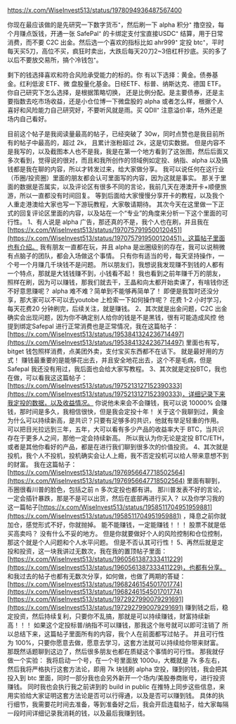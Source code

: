 https://x.com/WiseInvest513/status/1978094936487567400

你现在最应该做的是先研究一下数字货币⁺，然后刷一下 alpha 积分⁺ 撸空投，每个月赚点饭钱，开通一张 SafePal⁺ 的卡绑定支付宝直接USDC⁺ 结算，用于日常消费，而不要 C2C 出金。然后选一个喜欢的指标比如 ahr999⁺ 定投 btc⁺，平时每天买5刀，高位不买，疯狂时卖出，大跌后每天20刀2~3倍杠杆抄底。买的多了以后不要放交易所，搞个冷钱包⁺。

剩下的钱选择喜欢和符合风险承受能力的标的。你 有以下选择：黄金。债券基金。红利低波 ETF、微 盘股量化基金。日经ETF、标普、纳斯达克、德国 ETF。你自己研究下怎么选择，是根据策略切换， 还是比例分配。是主要债券，还是主要指数去吃市场收益，还是小仓位博一下微盘股的 alpha 或者怎么样，根据个人喜好和风险能力自己研究好，不要听风就是雨。买 QDII⁺ 注意溢价率，场外还是场内自己看好。

目前这个帖子是我阅读量最高的帖子，已经突破了 30w，同时点赞也是我目前所有的帖子中最高的，超过 2k， 且累计涨粉超过 2k，这是切实数据。 但是内容不是我写的，以及截图本人也不是我，我是在第一个地方看到了这张图，然后后面又多次看到，觉得说的很对，而且和我所创作的领域例如定投、纳指、alpha 以及搞钱都是我在聊的内容，所以才转发过来，给大家做分享。 我可以说任何在这行业（币圈/投资圈）里面的朋友都会认可里面写的内容，因为这就是事实。 那关于里面的数据是否属实，以及评论区有很多不同的言论，我前几天在港澳开卡+顺便旅游，所以一直都没有时间回复。 等到后面给大家慢慢分享开卡的教程，以及我个人重走港澳给大家也写一下游玩教程，大家敬请期待。 其次今天在这里做一下正式的回复评论区里面的内容，以及站在一个“专业”的角度来分析一下这个里面的可行性。 1、有人说是 alpha 广告，那还真的不是，我个人也在刷，并且我在[https://x.com/WiseInvest513/status/1970757919500120451](https://x.com/WiseInvest513/status/1970757919500120451)，这篇帖子里面也有介绍。 我有朋友一直都在玩，并且 alpha 是出圈级别的存在，我可以说稍微有点脑子的团队，都会入场做这个事情。 只有你有适当的号，每天坚持操作，一个号一个月赚几千块钱不是问题。 所以朋友们，我想说我发现赚不到钱的人都有一个特点，那就是大钱钱赚不到，小钱看不起！ 我也看到之前年赚千万的朋友，照样在刷，因为可以赚钱，那我们就去干，王晶和向太都开始卖课了，有啥钱你还不好意思赚呢？ alpha 难不难？简单到不能够再简单了！ 即便是我暂时还没分享，那大家可以不可以去youtobe 上检索一下如何操作呢？ 花费 1-2 小时学习，每天花费20 分钟刷完，后续关注，就是赚钱。 2、其次就是出金问题，C2C 出金确实会出现问题，因为你不确定别人给你的钱是不是黑钱，很有可能造成风控 他提到绑定Safepal 进行正常消费也是正常情况，我在这篇帖子：[https://x.com/WiseInvest513/status/1953841324236714497](https://x.com/WiseInvest513/status/1953841324236714497) 里面也有写，bitget 钱包照样消费，点美团外卖，支付宝买东西都不在话下。 就是最好用的方式！ 赚钱最重要的是能够花出去，并且安全地花出去，这个不是毛病，但是 Safepal 我还没有用过，我后面也会给大家写教程。 3、其次就是定投BTC，我也在做，可以看我这这篇帖子：[https://x.com/WiseInvest513/status/1975213127152390333](https://x.com/WiseInvest513/status/1975213127152390333)，详细记录下来我定投的数据，以及收益情况。 你说他未来会不会赚钱，我可以说 10000% 会赚钱，那时间是多久，我相信很快，但是我会定投十年！ 关于这个我聊到过，黄金为什么可以持续新高，是共识？只要有足够多的共识，他就有举足轻重的作用。 可以把目光拉远到三年，五年，大可以看有多少产品的收益率大于 BTC，当共识存在于更多人之间，那他一定会持续新高。 所以我认为你无论是定投 BTC/ETH，或者是其他你看好的产品，都是在进行我们聊到很多次的价值投资。 4、其次就是投机，我个人不投机，投机确实会让人上瘾，我不否定投机可以给人带来意想不到的财富。 我在这篇帖子：[https://x.com/WiseInvest513/status/1976956647718502564](https://x.com/WiseInvest513/status/1976956647718502564) 里面有聊到，币圈很看川普的脸色，包括之前 n 多次定投也都有讲。 那川普发表不好的言论，一定会插针暴跌，那是不是可以出货，然后在底部再进行买入？ 以及你学习我的这一篇帖子[https://x.com/WiseInvest513/status/1958511704951959881](https://x.com/WiseInvest513/status/1958511704951959881) ，降息之前你就加仓，感觉形式不好，你就抛掉。 能不能赚钱，一定能赚钱！！！ 股票不就是低买高卖吗？ 没有什么不妥的地方。 但是你就要做好个人的风险控制和仓位控制，那这个就是个人问题和个人水平问题。 但是不否认其可行性！ 5、再然后就是定投和投资，这一块我讲过无数次，我在我的置顶帖子里面：[https://x.com/WiseInvest513/status/1960561387333411229](https://x.com/WiseInvest513/status/1960561387333411229)，也都有分享。 和我过去的帖子也都有无数次分享，如何做，也做了两期的答疑： [https://x.com/WiseInvest513/status/1968246154501701774](https://x.com/WiseInvest513/status/1968246154501701774) [https://x.com/WiseInvest513/status/1972927990079291691](https://x.com/WiseInvest513/status/1972927990079291691) 赚到钱之后，稳定投资，然后持续复利，只要你不乱搞，那就是可以持续赚钱，财富持续新高！！！ 如果这个定投标普/纳指不可以赚钱，那我这个账号就可以即可注销了 所以总结下来，这篇帖子里面所有的内容，我个人在前面都写过帖子。 并且可行性为 100%，只要你愿意去做，愿意去学习，这套方法就可以持续给你带来财富。 那既然话题聊到这边了，然后很多朋友也都在质疑这个事情的可行性。 那我就仔做一个实验： 我将启动一个号，在一个号里面放 1000u，大概就是 7k 多左右，然后我将严格执行这套方法论，即用 7k 块钱刷 alpha 空投，赚到的钱，我会把其投入到 btc 里面，同时一部分我也会另外新开一个场内/美股券商账号，进行投资赚钱。 同时我也会执行我之前讲到的 build in public 在推特上同步这些信息，来用实验给大家证明这套方法论是否可以行得通，以及是否可以赚到钱。 具体的执行细节，我需要花时间去准备，等到准备好之后，我会开启连载帖子，给大家每隔一段时间详细记录我消耗的钱，以及最后我赚到钱。

